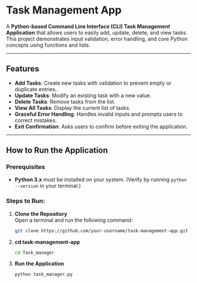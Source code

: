 # Task Management App

A **Python-based Command Line Interface (CLI) Task Management Application** that allows users to easily add, update, delete, and view tasks. This project demonstrates input validation, error handling, and core Python concepts using functions and lists.

---

## Features

- **Add Tasks**: Create new tasks with validation to prevent empty or duplicate entries.
- **Update Tasks**: Modify an existing task with a new value.
- **Delete Tasks**: Remove tasks from the list.
- **View All Tasks**: Display the current list of tasks.
- **Graceful Error Handling**: Handles invalid inputs and prompts users to correct mistakes.
- **Exit Confirmation**: Asks users to confirm before exiting the application.

---

## How to Run the Application

### Prerequisites

- **Python 3.x** must be installed on your system.
  (Verify by running `python --version` in your terminal.)

### Steps to Run:

1. **Clone the Repository**  
   Open a terminal and run the following command:
   ```bash
   git clone https://github.com/your-username/task-management-app.git

2. **cd task-management-app**
   ```bash
   cd Task_manager

3. **Run the Application**
   ```bash
   python task_manager.py



